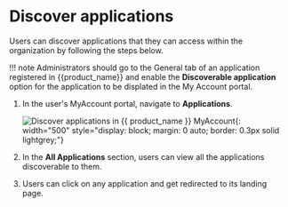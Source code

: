 # Discover applications

Users can discover applications that they can access within the organization by following the steps below.

!!! note
    Administrators should go to the General tab of an application registered in {{product_name}} and enable the <b>Discoverable application</b> option for the application to be displated in the My Account portal.

1. In the user's MyAccount portal, navigate to **Applications**.

    ![Discover applications in {{ product_name }} MyAccount]({{base_path}}/assets/img/guides/users/discover-apps.png){: width="500" style="display: block; margin: 0 auto; border: 0.3px solid lightgrey;"}

2. In the **All Applications** section, users can view all the applications discoverable to them.

3. Users can click on any application and get redirected to its landing page.


